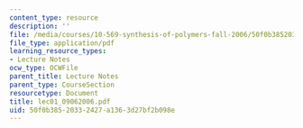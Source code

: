 ```yaml
---
content_type: resource
description: ''
file: /media/courses/10-569-synthesis-of-polymers-fall-2006/50f0b38520332427a1363d27bf2b098e_lec01_09062006.pdf
file_type: application/pdf
learning_resource_types:
- Lecture Notes
ocw_type: OCWFile
parent_title: Lecture Notes
parent_type: CourseSection
resourcetype: Document
title: lec01_09062006.pdf
uid: 50f0b385-2033-2427-a136-3d27bf2b098e
---
```

